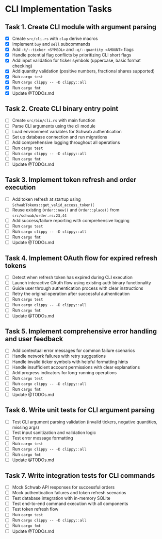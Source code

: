 # CLI Implementation Tasks

## Task 1. Create CLI module with argument parsing
- [x] Create `src/cli.rs` with `clap` derive macros
- [x] Implement `buy` and `sell` subcommands
- [x] Add `-t/--ticker <SYMBOL>` and `-q/--quantity <AMOUNT>` flags
- [x] Handle potential flag conflicts by prioritizing CLI short flags
- [x] Add input validation for ticker symbols (uppercase, basic format checking)
- [x] Add quantity validation (positive numbers, fractional shares supported)
- [x] Run `cargo test`
- [x] Run `cargo clippy -- -D clippy::all`
- [x] Run `cargo fmt`
- [x] Update @TODOs.md

## Task 2. Create CLI binary entry point
- [ ] Create `src/bin/cli.rs` with main function
- [ ] Parse CLI arguments using the cli module
- [ ] Load environment variables for Schwab authentication
- [ ] Set up database connection and run migrations
- [ ] Add comprehensive logging throughout all operations
- [ ] Run `cargo test`
- [ ] Run `cargo clippy -- -D clippy::all`
- [ ] Run `cargo fmt`
- [ ] Update @TODOs.md

## Task 3. Implement token refresh and order execution
- [ ] Add token refresh at startup using `SchwabTokens::get_valid_access_token()`
- [ ] Reuse existing `Order::new()` and `Order::place()` from `src/schwab/order.rs:23,44`
- [ ] Add success/failure reporting with comprehensive logging
- [ ] Run `cargo test`
- [ ] Run `cargo clippy -- -D clippy::all`
- [ ] Run `cargo fmt`
- [ ] Update @TODOs.md

## Task 4. Implement OAuth flow for expired refresh tokens
- [ ] Detect when refresh token has expired during CLI execution
- [ ] Launch interactive OAuth flow using existing auth binary functionality
- [ ] Guide user through authentication process with clear instructions
- [ ] Retry the original operation after successful authentication
- [ ] Run `cargo test`
- [ ] Run `cargo clippy -- -D clippy::all`
- [ ] Run `cargo fmt`
- [ ] Update @TODOs.md

## Task 5. Implement comprehensive error handling and user feedback
- [ ] Add contextual error messages for common failure scenarios
- [ ] Handle network failures with retry suggestions
- [ ] Handle invalid ticker symbols with helpful formatting hints
- [ ] Handle insufficient account permissions with clear explanations
- [ ] Add progress indicators for long-running operations
- [ ] Run `cargo test`
- [ ] Run `cargo clippy -- -D clippy::all`
- [ ] Run `cargo fmt`
- [ ] Update @TODOs.md

## Task 6. Write unit tests for CLI argument parsing
- [ ] Test CLI argument parsing validation (invalid tickers, negative quantities, missing args)
- [ ] Test input sanitization and validation logic
- [ ] Test error message formatting
- [ ] Run `cargo test`
- [ ] Run `cargo clippy -- -D clippy::all`
- [ ] Run `cargo fmt`
- [ ] Update @TODOs.md

## Task 7. Write integration tests for CLI commands
- [ ] Mock Schwab API responses for successful orders
- [ ] Mock authentication failures and token refresh scenarios
- [ ] Test database integration with in-memory SQLite
- [ ] Test end-to-end command execution with all components
- [ ] Test token refresh flow
- [ ] Run `cargo test`
- [ ] Run `cargo clippy -- -D clippy::all`
- [ ] Run `cargo fmt`
- [ ] Update @TODOs.md